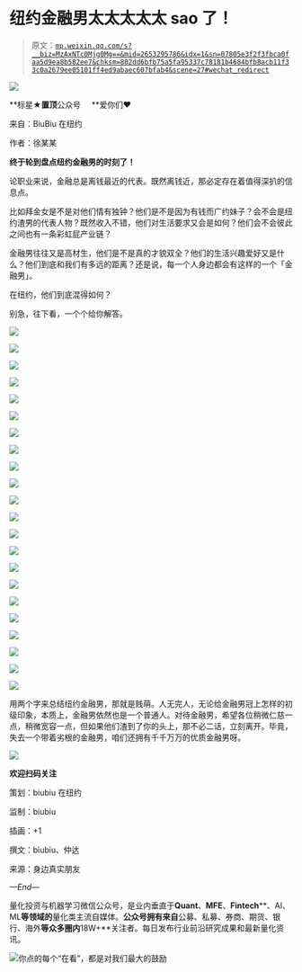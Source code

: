 # 纽约金融男太太太太太 sao 了！

> 原文：[`mp.weixin.qq.com/s?__biz=MzAxNTc0Mjg0Mg==&mid=2653295786&idx=1&sn=07805e3f2f3fbca0faa5d9ea8b582ee7&chksm=802dd6bfb75a5fa95337c78181b4684bfb8acb11f33c0a2679ee05101ff4ed9abaec607bfab4&scene=27#wechat_redirect`](http://mp.weixin.qq.com/s?__biz=MzAxNTc0Mjg0Mg==&mid=2653295786&idx=1&sn=07805e3f2f3fbca0faa5d9ea8b582ee7&chksm=802dd6bfb75a5fa95337c78181b4684bfb8acb11f33c0a2679ee05101ff4ed9abaec607bfab4&scene=27#wechat_redirect)

![](img/34178214a765d0578fea405af887f201.png)

**标星★****置顶****公众号     **爱你们♥   

来自：BiuBiu 在纽约

作者：徐某某

**终于轮到盘点纽约金融男的时刻了！**

论职业来说，金融总是离钱最近的代表。既然离钱近，那必定存在着值得深扒的信息点。

比如拜金女是不是对他们情有独钟？他们是不是因为有钱而广约妹子？会不会是纽约渣男的代表人物？既然收入不错，他们对生活要求又会是如何？他们会不会彼此之间也有一条彩虹屁产业链？

金融男往往又是高材生，他们是不是真的才貌双全？他们的生活兴趣爱好又是什么？他们到底和我们有多远的距离？还是说，每一个人身边都会有这样的一个「金融男」。

在纽约，他们到底混得如何？

别急，往下看，一个个给你解答。

![](img/cbec296fe863757aecb764585d6f8593.png)

![](img/da961cf1e5c8fd36df3c1f01b1c85d79.png)

![](img/3d121544b49aa3bee948fd61c897b562.png)

![](img/39a2b0c804a66bc08b41830820e15b5f.png)

![](img/7392479a53732973bff3ca6703893982.png)

![](img/edd2b2da744f9130f0cbb82ac9dbcad1.png)

![](img/8e9d5add7b015d842092fde5f2e01a7a.png)

![](img/e180a3323db32b3b9d9c232d8b624977.png)

![](img/7110ff9faf37376aa64bb272ab73087e.png)

![](img/1ceb98917c2ec26366b13fe2748f295e.png)

![](img/ce90876d533d58ad9f0681559fcb61e4.png)

![](img/9f10114cc3cf38c8b7805e92fe08b856.png)

![](img/906f647e7fd87904958331e5378c2890.png)

![](img/70c7c9088232607030742d74315554c4.png)

![](img/b070700baee6fcc579e4e3b8df0d0a08.png)

![](img/d28e1b74bd7b2dcf9a033247d5542fef.png)

![](img/b99496fea1b3e7144a674e73c051f90e.png)

![](img/cf41ce9a960208188ce8f1c5779245ed.png)

![](img/f8c1f20af4357b3cd8d5f9c372f92956.png)

![](img/cad4a2b6cabbe7f8d1ec58f9fa8e6ef9.png)

![](img/495c1d8de2af92fccfdc9bb75aef333a.png)

![](img/cbf12517b6836959611c58df65af0d4a.png)

用两个字来总结纽约金融男，那就是贱萌。人无完人，无论给金融男冠上怎样的初级印象，本质上，金融男依然也是一个普通人。对待金融男，希望各位稍微仁慈一点，稍微宽容一点，但如果他们渣到了你的头上，那不必二话，立刻离开。毕竟，失去一个带着劣根的金融男，咱们还拥有千千万万的优质金融男呀。

![](img/c39b1798d6c85bffe19baa96d466962d.png)

**欢迎扫码关注**

策划：biubiu 在纽约

监制：biubiu

插画：+1

撰文：biubiu、仲达

来源：身边真实朋友

*—End—*

量化投资与机器学习微信公众号，是业内垂直于**Quant**、**MFE**、**Fintech****、AI、ML**等领域的**量化类主流自媒体。**公众号拥有来自**公募、私募、券商、期货、银行、海外**等众多圈内**18W+**关注者。每日发布行业前沿研究成果和最新量化资讯。

![](img/6cba9abe9f2c434df7bd9c0d0d6e1156.png)你点的每个“在看”，都是对我们最大的鼓励